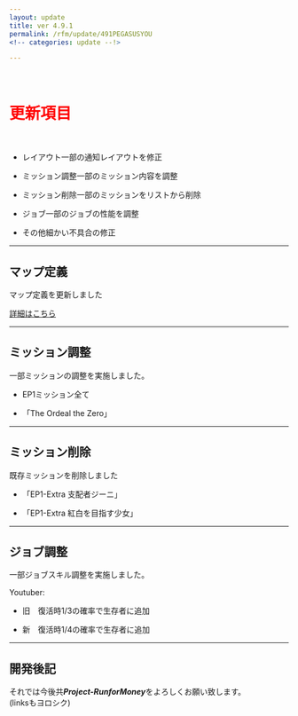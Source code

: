 ```yaml
---
layout: update
title: ver 4.9.1
permalink: /rfm/update/491PEGASUSYOU 
<!-- categories: update --!> 

---
```

<br>
<h1 id="1"><font color="red">更新項目</font></h1><br>

+ <span class="green-badge">レイアウト</span>一部の通知レイアウトを修正     

+ <span class="blue-badge">ミッション調整</span>一部のミッション内容を調整   

+ <span class="red-badge">ミッション削除</span>一部のミッションをリストから削除  

+ <span class="green-badge">ジョブ</span>一部のジョブの性能を調整  

+ <span class="green-badge">その他</span>細かい不具合の修正 

----------------------------------------------------
## マップ定義    

マップ定義を更新しました     

[詳細はこちら](http://web.njj12.net/rfm/xml/)

----------------------------------------------------
## ミッション調整    

一部ミッションの調整を実施しました。    

+ EP1ミッション全て

+ 「The Ordeal the Zero」


----------------------------------------------------
## ミッション削除  

既存ミッションを削除しました  

+ 「EP1-Extra 支配者ジーニ」

+ 「EP1-Extra 紅白を目指す少女」

----------------------------------------------------
## ジョブ調整    

一部ジョブスキル調整を実施しました。    

Youtuber:
+ 旧　復活時1/3の確率で生存者に追加

+ 新　復活時1/4の確率で生存者に追加  

----------------------------------------------------
## 開発後記  





それでは今後共***Project-RunforMoney***をよろしくお願い致します。<br>
(linksもヨロシク)
